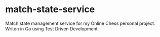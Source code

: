 # match-state-service
Match state management service for my Online Chess personal project. Writen in Go using Test Driven Development
